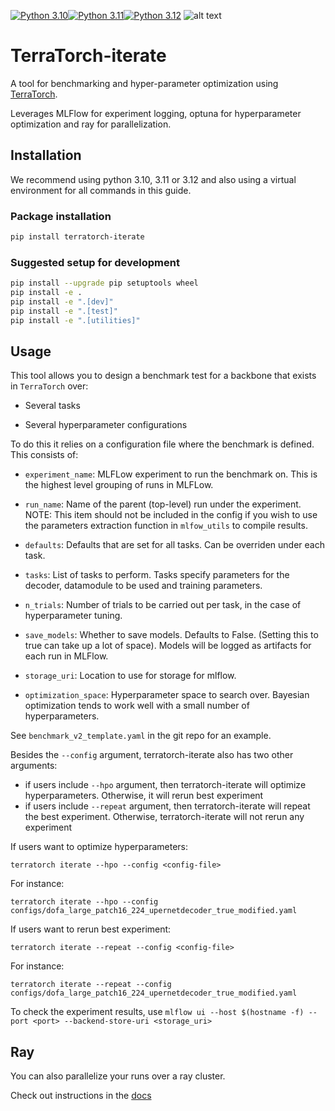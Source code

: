 [![Python 3.10](https://img.shields.io/badge/python-3.10-blue.svg)](https://www.python.org/downloads/release/python-3100/)[![Python 3.11](https://img.shields.io/badge/python-3.11-blue.svg)](https://www.python.org/downloads/release/python-3110/)[![Python 3.12](https://img.shields.io/badge/python-3.12-blue.svg)](https://www.python.org/downloads/release/python-3120/)
![alt text](./coverage.svg)
# TerraTorch-iterate

A tool for benchmarking and hyper-parameter optimization using [TerraTorch](https://github.ibm.com/GeoFM-Finetuning/terratorch).

Leverages MLFlow for experiment logging, optuna for hyperparameter optimization and ray for parallelization.

## Installation

We recommend using python 3.10, 3.11 or 3.12 and also using a virtual environment for all commands in this guide.

### Package installation

```sh
pip install terratorch-iterate
```

### Suggested setup for development

```sh
pip install --upgrade pip setuptools wheel
pip install -e .
pip install -e ".[dev]"
pip install -e ".[test]"
pip install -e ".[utilities]"
```

## Usage

This tool allows you to design a benchmark test for a backbone that exists in `TerraTorch` over:

- Several tasks

- Several hyperparameter configurations

To do this it relies on a configuration file where the benchmark is defined. This consists of:

- `experiment_name`: MLFLow experiment to run the benchmark on. This is the highest level grouping of runs in MLFLow.

- `run_name`: Name of the parent (top-level) run under the experiment. NOTE: This item should not be included in the config if you wish to use the parameters extraction function in `mlfow_utils` to compile results.

- `defaults`: Defaults that are set for all tasks. Can be overriden under each task.

- `tasks`: List of tasks to perform. Tasks specify parameters for the decoder, datamodule to be used and training parameters.

- `n_trials`: Number of trials to be carried out per task, in the case of hyperparameter tuning.

- `save_models`: Whether to save models. Defaults to False. (Setting this to true can take up a lot of space). Models will be logged as artifacts for each run in MLFlow.

- `storage_uri`: Location to use for storage for mlflow.

- `optimization_space`: Hyperparameter space to search over. Bayesian optimization tends to work well with a small number of hyperparameters.

See `benchmark_v2_template.yaml` in the git repo for an example.

Besides the `--config` argument, terratorch-iterate also has two other arguments: 
* if users include `--hpo` argument, then terratorch-iterate will optimize hyperparameters. Otherwise, it will rerun best experiment 
* if users include `--repeat` argument, then terratorch-iterate will repeat the best experiment. Otherwise, terratorch-iterate will not rerun any experiment

If users want to optimize hyperparameters:
```shell
terratorch iterate --hpo --config <config-file>
```

For instance:
```shell
terratorch iterate --hpo --config configs/dofa_large_patch16_224_upernetdecoder_true_modified.yaml
```


If users want to rerun best experiment:
```shell
terratorch iterate --repeat --config <config-file>
```
For instance:
```shell
terratorch iterate --repeat --config configs/dofa_large_patch16_224_upernetdecoder_true_modified.yaml
```

To check the experiment results, use `mlflow ui --host $(hostname -f) --port <port> --backend-store-uri <storage_uri>` 

## Ray
You can also parallelize your runs over a ray cluster. 

Check out instructions in the [docs](./docs/ray.md)



